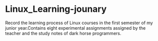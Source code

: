 # Linux_Learning-jounary
Record the learning process of Linux courses in the first semester of my junior year.Contains eight experimental assignments assigned by the teacher and the study notes of dark horse programmers.
